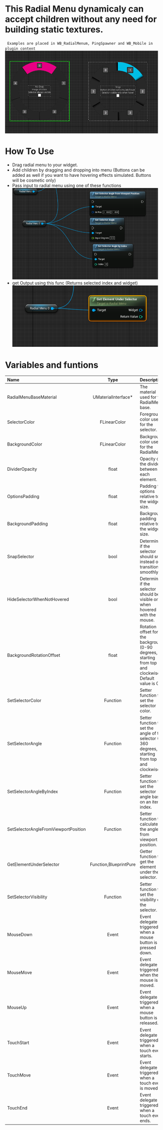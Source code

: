 # This Radial Menu dynamicaly can accept children without any need for building static textures.
` Examples are placed in WB_RadialMenum, PingSpawner and WB_Mobile in plugin content`
![](./RadialMenu.png)

# How To Use
- Drag radial menu to your widget.
- Add children by dragging and dropping into menu (Buttons can be added as well if you want to have hovering effects simulated. Buttons will be cosmetic only)
- Pass input to radial menu using one of these functions
![](./RadialMenuFuncs.png)
- get Output using this func (Returns selected index and widget)
![](./RadialResult.png)

# Variables and funtions



| Name                      | Type                    | Description                                                                                                 |
| :------------------------ | :----------------------: | :---------------------------------------------------------------------------------------------------------  |
| RadialMenuBaseMaterial    | UMaterialInterface*     | The material used for the RadialMenu base.                                                                  |
| SelectorColor             | FLinearColor            | Foreground color used for the selector.                                                                     |
| BackgroundColor           | FLinearColor            | Background color used for the RadialMenu.                                                                   |
| DividerOpacity            | float                   | Opacity of the divider between each element.                                                                |
| OptionsPadding            | float                   | Padding for options relative to the widget size.                                                            |
| BackgroundPadding         | float                   | Background padding relative to the widget size.                                                             |
| SnapSelector              | bool                    | Determines if the selector should snap instead of transitioning smoothly.                                  |
| HideSelectorWhenNotHovered| bool                    | Determines if the selector should be visible only when hovered with the mouse.                            |
| BackgroundRotationOffset  | float                   | Rotation offset for the background (0-90 degrees, starting from top and clockwise). Default value is 0.0.   |
| SetSelectorColor          | Function        | Setter function to set the selector color.                                                                  |
| SetSelectorAngle          | Function        | Setter function to set the angle of the selector (0-360 degrees, starting from top and clockwise).         |
| SetSelectorAngleByIndex   | Function        | Setter function to set the selector angle based on an item index.                                          |
| SetSelectorAngleFromViewportPosition | Function | Setter function to calculate the angle from viewport position.                                           |
| GetElementUnderSelector   | Function,BlueprintPure | Getter function to get the element under the selector.                                                  |
| SetSelectorVisibility     | Function        | Setter function to set the visibility of the selector.                                                    |
| MouseDown                 | Event   | Event delegate triggered when a mouse button is pressed down.                                             |
| MouseMove                 | Event   | Event delegate triggered when the mouse is moved.                                                          |
| MouseUp                   | Event   | Event delegate triggered when a mouse button is released.                                                  |
| TouchStart                | Event   | Event delegate triggered when a touch event starts.                                                        |
| TouchMove                 | Event   | Event delegate triggered when a touch event is moved.                                                      |
| TouchEnd                  | Event   | Event delegate triggered when a touch event ends.                                                          |